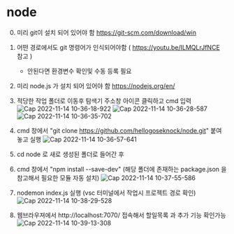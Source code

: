 # node

0. 미리 git이 설치 되어 있어야 함 https://git-scm.com/download/win
1. 어떤 경로에서도 git 명령어가 인식되어야함 ( https://youtu.be/ILMQLrJfNCE 참고 ) 
    -  안된다면 환경변수 확인및 수동 등록 필요
2. 미리 node.js 가 설치 되어 있어야 함 https://nodejs.org/en/
4. 적당한 작업 폴더로 이동후 탐색기 주소창 아이콘 클릭하고 cmd 입력
![Cap 2022-11-14 10-36-18-922](https://user-images.githubusercontent.com/61546237/201557835-ecf2a31e-fb7b-449d-a4b2-0e662d89663f.png)
![Cap 2022-11-14 10-36-28-587](https://user-images.githubusercontent.com/61546237/201557878-c597e147-4923-49fe-bad2-11b4439bf5ca.png)
![Cap 2022-11-14 10-36-35-702](https://user-images.githubusercontent.com/61546237/201557882-a0cd73e6-891c-4cc8-afa0-c9f08ea469fe.png)

5. cmd 창에서 "git clone https://github.com/hellogoseknock/node.git" 붙여놓고 실행
![Cap 2022-11-14 10-36-57-641](https://user-images.githubusercontent.com/61546237/201557909-c37fe7b2-ef66-48ac-ab91-147bc14a5014.png)

6. cd node 로 새로 생성된 폴더로 들어간 후
7. cmd 창에서 "npm install --save-dev" (해당 폴더에 존재하는 package.json 을 참고해서 필요한 모듈 자동 설치)
![Cap 2022-11-14 10-37-55-586](https://user-images.githubusercontent.com/61546237/201557932-1774abcc-9877-4ec3-878e-34016cc473c5.png)

8. nodemon index.js 실행 (vsc 터미널에서 작업시 프로젝트 경로 확인)
![Cap 2022-11-14 10-38-29-528](https://user-images.githubusercontent.com/61546237/201557944-1c2345c1-3ffa-48fc-9780-5f4c391afd38.png)

9. 웹브라우져에서 http://localhost:7070/ 접속해서 할일목록 과 추가 기능 확인가능  
![Cap 2022-11-14 10-39-13-308](https://user-images.githubusercontent.com/61546237/201557949-c21f62a3-a719-40c9-97e0-b8525a427e24.png)



